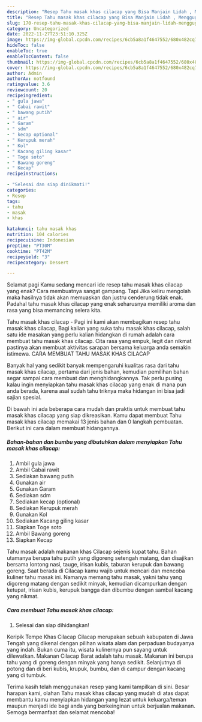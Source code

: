 ```yaml
---
description: "Resep Tahu masak khas cilacap yang Bisa Manjain Lidah , Menggugah Selera"
title: "Resep Tahu masak khas cilacap yang Bisa Manjain Lidah , Menggugah Selera"
slug: 170-resep-tahu-masak-khas-cilacap-yang-bisa-manjain-lidah-menggugah-selera
category: Uncategorized
date: 2022-11-27T23:51:10.325Z
image: https://img-global.cpcdn.com/recipes/6cb5a8a1f4647552/680x482cq70/tahu-masak-khas-cilacap-foto-resep-utama.jpg
hideToc: false
enableToc: true
enableTocContent: false
thumbnail: https://img-global.cpcdn.com/recipes/6cb5a8a1f4647552/680x482cq70/tahu-masak-khas-cilacap-foto-resep-utama.jpg
cover: https://img-global.cpcdn.com/recipes/6cb5a8a1f4647552/680x482cq70/tahu-masak-khas-cilacap-foto-resep-utama.jpg
author: Admin
authorAv: notfound
ratingvalue: 3.6
reviewcount: 20
recipeingredient:
- " gula jawa"
- " Cabai rawit"
- " bawang putih"
- " air"
- " Garam"
- " sdm"
- " kecap optional"
- " Kerupuk merah"
- " Kol"
- " Kacang giling kasar"
- " Toge soto"
- " Bawang goreng"
- " Kecap"
recipeinstructions:

- "Selesai dan siap dinikmati!"
categories:
- Resep
tags:
- tahu
- masak
- khas

katakunci: tahu masak khas 
nutrition: 104 calories
recipecuisine: Indonesian
preptime: "PT30M"
cooktime: "PT42M"
recipeyield: "3"
recipecategory: Dessert

---
```



Selamat pagi Kamu sedang mencari ide resep tahu masak khas cilacap yang enak? Cara membuatnya sangat gampang. Tapi Jika keliru mengolah maka hasilnya tidak akan memuaskan dan justru cenderung tidak enak. Padahal tahu masak khas cilacap yang enak seharusnya memiliki aroma dan rasa yang bisa memancing selera kita.


Tahu masak khas cilacap - Pagi ini kami akan membagikan resep tahu masak khas cilacap, Bagi kalian yang suka tahu masak khas cilacap, salah satu ide masakan yang perlu kalian hidangkan di rumah adalah cara membuat tahu masak khas cilacap. Cita rasa yang empuk, legit dan nikmat pastinya akan membuat aktivitas sarapan bersama keluarga anda semakin istimewa. CARA MEMBUAT TAHU MASAK KHAS CILACAP

Banyak hal yang sedikit banyak mempengaruhi kualitas rasa dari tahu masak khas cilacap, pertama dari jenis bahan, kemudian pemilihan bahan segar sampai cara membuat dan menghidangkannya. Tak perlu pusing kalau ingin menyiapkan tahu masak khas cilacap yang enak di mana pun anda berada, karena asal sudah tahu triknya maka hidangan ini bisa jadi sajian spesial.


Di bawah ini ada beberapa cara mudah dan praktis untuk membuat tahu masak khas cilacap yang siap dikreasikan. Kamu dapat membuat Tahu masak khas cilacap memakai 13 jenis bahan dan 0 langkah pembuatan. Berikut ini cara dalam membuat hidangannya.

<!--inarticleads1-->

##### Bahan-bahan dan bumbu yang dibutuhkan dalam menyiapkan Tahu masak khas cilacap:

1. Ambil  gula jawa
1. Ambil  Cabai rawit
1. Sediakan  bawang putih
1. Gunakan  air
1. Gunakan  Garam
1. Sediakan  sdm
1. Sediakan  kecap (optional)
1. Sediakan  Kerupuk merah
1. Gunakan  Kol
1. Sediakan  Kacang giling kasar
1. Siapkan  Toge soto
1. Ambil  Bawang goreng
1. Siapkan  Kecap


Tahu masak adalah makanan khas Cilacap sejenis kupat tahu. Bahan utamanya berupa tahu putih yang digoreng setengah matang, dan disajikan bersama lontong nasi, tauge, irisan kubis, taburan kerupuk dan bawang goreng. Saat berada di Cilacap kamu wajib untuk mencari dan mencoba kuliner tahu masak ini. Namanya memang tahu masak, yakni tahu yang digoreng matang dengan sedikit minyak, kemudian dicampurkan dengan ketupat, irisan kubis, kerupuk bangga dan dibumbu dengan sambal kacang yang nikmat. 

<!--inarticleads2-->

##### Cara membuat Tahu masak khas cilacap:


1. Selesai dan siap dihidangkan!

Keripik Tempe Khas Cilacap Cilacap merupakan sebuah kabupaten di Jawa Tengah yang dikenal dengan pilihan wisata alam dan perpaduan budayanya yang indah. Bukan cuma itu, wisata kulinernya pun sayang untuk dilewatkan. Makanan Cilacap Barat adalah tahu masak. Makanan ini berupa tahu yang di goreng dengan minyak yang hanya sedikit. Selanjutnya di potong dan di beri kubis, krupuk, bumbu, dan di campur dengan kacang yang di tumbuk. 

Terima kasih telah menggunakan resep yang kami tampilkan di sini. Besar harapan kami, olahan Tahu masak khas cilacap yang mudah di atas dapat membantu kamu menyiapkan hidangan yang lezat untuk keluarga/teman maupun menjadi ide bagi anda yang berkeinginan untuk berjualan makanan. Semoga bermanfaat dan selamat mencoba!
